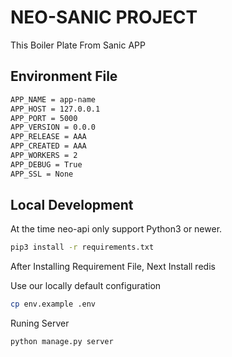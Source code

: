 # NEO-SANIC PROJECT

This Boiler Plate From Sanic APP


## Environment File

``` bash
APP_NAME = app-name
APP_HOST = 127.0.0.1
APP_PORT = 5000
APP_VERSION = 0.0.0
APP_RELEASE = AAA
APP_CREATED = AAA
APP_WORKERS = 2
APP_DEBUG = True
APP_SSL = None

```

## Local Development

At the time neo-api only support Python3 or newer.

``` bash
pip3 install -r requirements.txt
```

After Installing Requirement File, Next Install redis


Use our locally default configuration
``` bash
cp env.example .env
```


Runing Server
``` bash
python manage.py server
```


